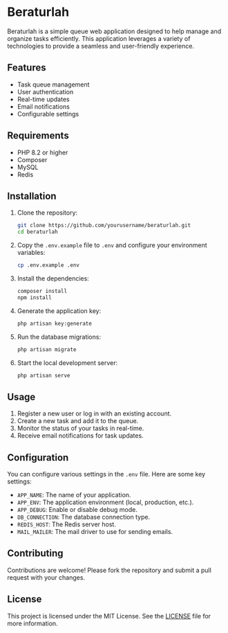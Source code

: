 # Beraturlah

Beraturlah is a simple queue web application designed to help manage and organize tasks efficiently. This application leverages a variety of technologies to provide a seamless and user-friendly experience.

## Features

- Task queue management
- User authentication
- Real-time updates
- Email notifications
- Configurable settings

## Requirements

- PHP 8.2 or higher
- Composer
- MySQL
- Redis

## Installation

1. Clone the repository:
    ```sh
    git clone https://github.com/yourusername/beraturlah.git
    cd beraturlah
    ```

2. Copy the `.env.example` file to `.env` and configure your environment variables:
    ```sh
    cp .env.example .env
    ```

3. Install the dependencies:
    ```sh
    composer install
    npm install
    ```

4. Generate the application key:
    ```sh
    php artisan key:generate
    ```

5. Run the database migrations:
    ```sh
    php artisan migrate
    ```

6. Start the local development server:
    ```sh
    php artisan serve
    ```

## Usage

1. Register a new user or log in with an existing account.
2. Create a new task and add it to the queue.
3. Monitor the status of your tasks in real-time.
4. Receive email notifications for task updates.

## Configuration

You can configure various settings in the `.env` file. Here are some key settings:

- `APP_NAME`: The name of your application.
- `APP_ENV`: The application environment (local, production, etc.).
- `APP_DEBUG`: Enable or disable debug mode.
- `DB_CONNECTION`: The database connection type.
- `REDIS_HOST`: The Redis server host.
- `MAIL_MAILER`: The mail driver to use for sending emails.

## Contributing

Contributions are welcome! Please fork the repository and submit a pull request with your changes.

## License

This project is licensed under the MIT License. See the [LICENSE](LICENSE) file for more information.
